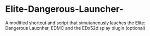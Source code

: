# Elite-Dangerous-Launcher-
A modified shortcut and script that simutaneously lauches the Elite: Dangerous Laucnher, EDMC and the EDx52display plugin (optional)
